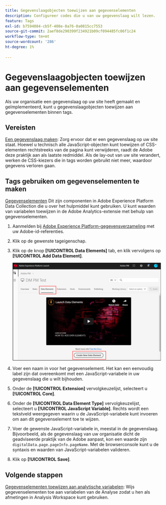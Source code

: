 ```yaml
---
title: Gegevenslaagobjecten toewijzen aan gegevenselementen
description: Configureer codes die u van uw gegevenslaag wilt lezen.
feature: Tags
exl-id: b7594084-cb5f-408e-8a76-0a0815cc7553
source-git-commit: 2aef8de290399f234921b09cf094485fc06f1c24
workflow-type: tm+mt
source-wordcount: '286'
ht-degree: 1%

---
```


# Gegevenslaagobjecten toewijzen aan gegevenselementen

Als uw organisatie een gegevenslaag op uw site heeft gemaakt en geïmplementeerd, kunt u gegevenslaagobjecten toewijzen aan gegevenselementen binnen tags.

## Vereisten

[Een gegevenslaag maken](../prepare/data-layer.md): Zorg ervoor dat er een gegevenslaag op uw site staat. Hoewel u technisch alle JavaScript-objecten kunt toewijzen of CSS-elementen rechtstreeks van de pagina kunt verwijderen, raadt de Adobe deze praktijk aan als laatste redmiddel. Als de lay-out van uw site verandert, werken de CSS-kiezers die in tags worden gebruikt niet meer, waardoor gegevens verloren gaan.

## Tags gebruiken om gegevenselementen te maken

[Gegevenselementen](https://experienceleague.adobe.com/docs/experience-platform/tags/ui/data-elements.html) Dit zijn componenten in Adobe Experience Platform Data Collection die u over het hulpmiddel kunt gebruiken. U kunt waarden van variabelen toewijzen in de Adobe Analytics-extensie met behulp van gegevenselementen.

1. Aanmelden bij [Adobe Experience Platform-gegevensverzameling](https://experience.adobe.com/data-collection) met uw Adobe-id-referenties.
1. Klik op de gewenste tageigenschap.
1. Klik op de knop **[!UICONTROL Data Elements]** tab, en klik vervolgens op **[!UICONTROL Add Data Element]**.

   ![gegevenselement maken](assets/createelement.png)

1. Voer een naam in voor het gegevenselement. Het kan een eenvoudig label zijn dat overeenkomt met een JavaScript-variabele in uw gegevenslaag die u wilt bijhouden.
1. Onder de **[!UICONTROL Extension]** vervolgkeuzelijst, selecteert u **[!UICONTROL Core]**.
1. Onder de **[!UICONTROL Data Element Type]** vervolgkeuzelijst, selecteert u **[!UICONTROL JavaScript Variable]**. Rechts wordt een tekstveld weergegeven waarin u de JavaScript-variabele kunt invoeren om aan dit gegevenselement toe te wijzen.
1. Voer de gewenste JavaScript-variabele in, meestal in de gegevenslaag. Bijvoorbeeld, als de gegevenslaag van uw organisatie dicht de geadviseerde praktijk van de Adobe aanpast, kon een waarde zijn `digitalData.page.pageInfo.pageName`. Met de browserconsole kunt u de syntaxis en waarden van JavaScript-variabelen valideren.
1. Klik op **[!UICONTROL Save]**.

## Volgende stappen

[Gegevenselementen toewijzen aan analytische variabelen](elements-to-variable.md): Wijs gegevenselementen toe aan variabelen van de Analyse zodat u hen als afmetingen in Analysis Workspace kunt gebruiken.
